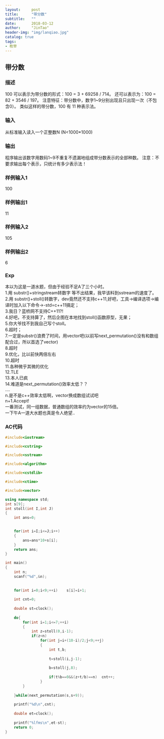 ```yaml
---
layout:     post
title:      "带分数"
subtitle:   ""
date:       2018-03-12
author:     "JinTao"
header-img: "img/lanqiao.jpg"
catalog: true
tags:
- 枚举
---
```


## 带分数

### 描述
100 可以表示为带分数的形式：100 = 3 + 69258 / 714。
还可以表示为：100 = 82 + 3546 / 197。
注意特征：带分数中，数字1~9分别出现且只出现一次（不包含0）。
类似这样的带分数，100 有 11 种表示法。
### 输入
从标准输入读入一个正整数N (N<1000*1000)
### 输出
程序输出该数字用数码1~9不重复不遗漏地组成带分数表示的全部种数。
注意：不要求输出每个表示，只统计有多少表示法！
### 样例输入1 
100

### 样例输出1 
11

### 样例输入2
105

### 样例输出2
6


### Exp
本以为这是一道水题，但由于经验不足A了三个小时。<br>
1.用 substr()+stringstream转数字 等不出结果，我早该料到sstream的速度了。<br>
2.用 substr()+stoll()转数字，dev竟然还不支持c++11,好吧，工具->编译选项->编译时加入以下命令->-std=c++11搞定；<br>
3.我日？蓝桥网不支持C++11?!<br>
4.好吧，不支持算了，然后企图在本地找到stoll()函数原型，无果；<br>
5.你大爷找不到我自己写个stoll。<br>
6.超时；<br>
7.一定是substr()浪费了时间，用vector<int>吧(以前写next_permutation()没有和数组配合过，所以首选了vector)<br>
8.超时<br>
9.优化，比以前快两倍左右<br>
10.超时<br>
11.各种微乎其微的优化<br>
12.TLE<br>
13.本人已疯<br>
14.难道是next_permutation()效率太低？？<br>
....<br>
n.是不是c++效率太低啊，vector换成数组试试吧<br>
n+1.Accept!<br>
一番测试，同一组数据，普通数组的效率约为vector的15倍。<br>
一下午A一道大水题也真是令人绝望..<br>

### AC代码
``` cpp
#include<iostream>

#include<cstring>

#include<sstream>

#include<algorithm>

#include<cstdlib>

#include<ctime>

#include<vector>

using namespace std;
int s[9];
int stoll(int I,int J)
{
	int ans=0;
	

	for(int i=I;i<=J;i++)
	{
		ans=ans*10+s[i];
	}
	return ans;
}

int main()
{
	int n;
	scanf("%d",&n);
	
	
	for(int i=0;i<9;++i)	s[i]=i+1;
	
	int cnt=0;
	
	double st=clock();
	
	do{
		for(int i=1;i<=7;++i)
		{
			int z=stoll(0,i-1); 
			if(z<n)
				for(int j=i+(10-i)/2;j<9;++j)
				{
					int t,b;
					
					t=stoll(i,j-1);
					
					b=stoll(j,8);
					
					if(t%b==0&&(z+t/b)==n)	cnt++;
				}
		}
		
	}while(next_permutation(s,s+9));
	
	printf("%d\n",cnt);
	
	double et=clock();
	
	printf("%lfms\n",et-st);
	return 0;
} 
```

